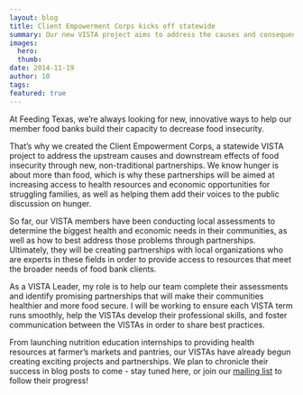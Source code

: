 ```yaml
---
layout: blog
title: Client Empowerment Corps kicks off statewide
summary: Our new VISTA project aims to address the causes and consequences of hunger.
images:
  hero:
  thumb:
date: 2014-11-19
author: 10
tags: 
featured: true
---
```

At Feeding Texas, we’re always looking for new, innovative ways to help our member food banks build their capacity to decrease food insecurity.

That’s why we created the Client Empowerment Corps, a statewide VISTA project to address the upstream causes and downstream effects of food insecurity through new, non-traditional partnerships. We know hunger is about more than food, which is why these partnerships will be aimed at increasing access to health resources and economic opportunities for struggling families, as well as helping them add their voices to the public discussion on hunger.

So far, our VISTA members have been conducting local assessments to determine the biggest health and economic needs in their communities, as well as how to best address those problems through partnerships. Ultimately, they will be creating partnerships with local organizations who are experts in these fields in order to provide access to resources that meet the broader needs of food bank clients. 

As a VISTA Leader, my role is to help our team complete their assessments and identify promising partnerships that will make their communities healthier and more food secure.  I will be working to ensure each VISTA term runs smoothly, help the VISTAs develop their professional skills, and foster communication between the VISTAs in order to share best practices.  

From launching nutrition education internships to providing health resources at farmer’s markets and pantries, our VISTAs have already begun creating exciting projects and partnerships. We plan to chronicle their success in blog posts to come - stay tuned here, or join our [mailing list](http://www.feedingtexas.org/news/sign-up/) to follow their progress!
